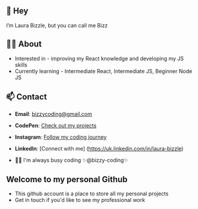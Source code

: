 ## 👋 Hey
I’m Laura Bizzle, but you can call me Bizz

## 👩‍💻 About
- Interested in - improving my React knowledge and developing my JS skills 
- Currently learning - Intermediate React, Intermediate JS, Beginner Node JS

## 📫 Contact
- **Email**: [bizzycoding@gmail.com](mailto:bizzycoding@gmail.com)
- **CodePen**: [Check out my projects](https://codepen.io/Bizzy-Coding)
- **Instagram**: [Follow my coding journey](https://www.instagram.com/bizzy_coding/)
- **LinkedIn**: [Connect with me] (https://uk.linkedin.com/in/laura-bizzle)

- 👩‍💻 I'm always busy coding ✨@bizzy-coding✨

## Welcome to my personal Github 

- This github account is a place to store all my personal projects 
- Get in touch if you'd like to see my professional work

<!---
bizzy-coding/bizzy-coding is a ✨ special ✨ repository because its `README.md` (this file) appears on your GitHub profile.
You can click the Preview link to take a look at your changes.
--->
